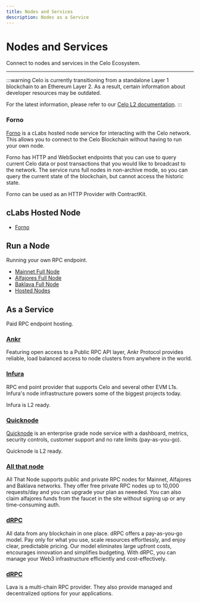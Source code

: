 ```yaml
---
title: Nodes and Services
description: Nodes as a Service
---
```


# Nodes and Services

Connect to nodes and services in the Celo Ecosystem.

---

:::warning
Celo is currently transitioning from a standalone Layer 1 blockchain to an Ethereum Layer 2. As a result, certain information about developer resources may be outdated.

For the latest information, please refer to our [Celo L2 documentation](../../cel2/index.md).
:::

### Forno

[Forno](./forno.md) is a cLabs hosted node service for interacting with the Celo network. This allows you to connect to the Celo Blockchain without having to run your own node.

Forno has HTTP and WebSocket endpoints that you can use to query current Celo data or post transactions that you would like to broadcast to the network. The service runs full nodes in non-archive mode, so you can query the current state of the blockchain, but cannot access the historic state.

Forno can be used as an HTTP Provider with ContractKit.

## cLabs Hosted Node

- [Forno](forno)

## Run a Node

Running your own RPC endpoint.

- [Mainnet Full Node](./run-mainnet.md)
- [Alfajores Full Node](./run-alfajores.md)
- [Baklava Full Node](./run-baklava.md)
- [Hosted Nodes](./run-hosted.md)

## As a Service

Paid RPC endpoint hosting.

### [Ankr](https://www.ankr.com/rpc/celo/)

Featuring open access to a Public RPC API layer, Ankr Protocol provides reliable, load balanced access to node clusters from anywhere in the world.

<PageRef url="https://www.ankr.com/rpc/celo/" pageName="Ankr" />

### [Infura](https://www.infura.io/)

RPC end point provider that supports Celo and several other EVM L1s. Infura's node infrastructure powers some of the biggest projects today.

<PageRef url="https://docs.infura.io/networks/celo" pageName="Infura" />

Infura is L2 ready.

### [Quicknode](https://www.quicknode.com/chains/celo)


[Quicknode](https://www.quicknode.com/chains/celo) is an enterprise grade node service with a dashboard, metrics, security controls, customer support and no rate limits (pay-as-you-go).

Quicknode is L2 ready.

<PageRef url="https://www.quicknode.com/chains/celo" pageName="Quicknode" />

### [All that node](https://www.allthatnode.com/celo.dsrv)

All That Node supports public and private RPC nodes for Mainnet, Alfajores and Baklava networks. They offer free private RPC nodes up to 10,000 requests/day and you can upgrade your plan as neeeded. You can also claim alfajores funds from the faucet in the site without signing up or any time-consuming auth.

<PageRef url="https://www.allthatnode.com/celo.dsrv" pageName="All That Node" />


### [dRPC](https://drpc.org/chainlist/celo)

All data from any blockchain in one place. dRPC offers a pay-as-you-go model. Pay only for what you use, scale resources effortlessly, and enjoy clear, predictable pricing. Our model eliminates large upfront costs, encourages innovation and simplifies budgeting. With dRPC, you can manage your Web3 infrastructure efficiently and cost-effectively.

<PageRef url="https://drpc.org/chainlist/celo" pageName="DRPC" />

### [dRPC](https://drpc.org/chainlist/celo)

Lava is a multi-chain RPC provider. They also provide managed and decentralized options for your applications.

<PageRef url="https://lavanet.xyz" pageName="Lava" />


